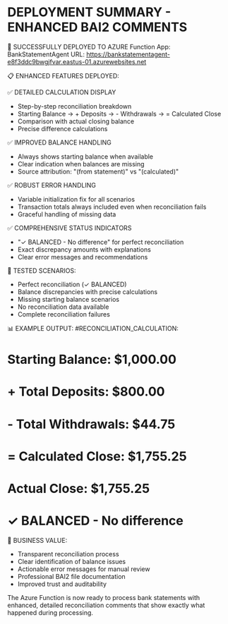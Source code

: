 DEPLOYMENT SUMMARY - ENHANCED BAI2 COMMENTS
==========================================

🚀 SUCCESSFULLY DEPLOYED TO AZURE
Function App: BankStatementAgent
URL: https://bankstatementagent-e8f3ddc9bwgjfvar.eastus-01.azurewebsites.net

📋 ENHANCED FEATURES DEPLOYED:

✅ DETAILED CALCULATION DISPLAY
- Step-by-step reconciliation breakdown
- Starting Balance → + Deposits → - Withdrawals → = Calculated Close
- Comparison with actual closing balance
- Precise difference calculations

✅ IMPROVED BALANCE HANDLING
- Always shows starting balance when available
- Clear indication when balances are missing
- Source attribution: "(from statement)" vs "(calculated)"

✅ ROBUST ERROR HANDLING
- Variable initialization fix for all scenarios
- Transaction totals always included even when reconciliation fails
- Graceful handling of missing data

✅ COMPREHENSIVE STATUS INDICATORS
- "✓ BALANCED - No difference" for perfect reconciliation
- Exact discrepancy amounts with explanations
- Clear error messages and recommendations

🧪 TESTED SCENARIOS:
- Perfect reconciliation (✓ BALANCED)
- Balance discrepancies with precise calculations
- Missing starting balance scenarios
- No reconciliation data available
- Complete reconciliation failures

📊 EXAMPLE OUTPUT:
#RECONCILIATION_CALCULATION:
#  Starting Balance:    $1,000.00
#  + Total Deposits:    $800.00
#  - Total Withdrawals: $44.75
#  = Calculated Close:  $1,755.25
#  Actual Close:       $1,755.25
#  ✓ BALANCED - No difference

🎯 BUSINESS VALUE:
- Transparent reconciliation process
- Clear identification of balance issues
- Actionable error messages for manual review
- Professional BAI2 file documentation
- Improved trust and auditability

The Azure Function is now ready to process bank statements with enhanced, detailed reconciliation comments that show exactly what happened during processing.
